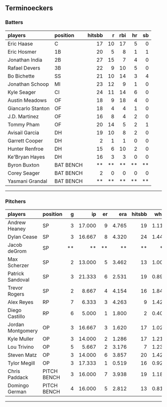 ## Terminoeckers

### Batters

 
|players           |position  | hitsbb|  r| rbi| hr| sb| 
|:-----------------|:---------|------:|--:|---:|--:|--:| 
|Eric Haase        |C         |     17| 10|  17|  5|  0| 
|Eric Hosmer       |1B        |     20|  5|   8|  1|  1| 
|Jonathan India    |2B        |     27| 15|   7|  4|  0| 
|Rafael Devers     |3B        |     22|  9|  10|  5|  0| 
|Bo Bichette       |SS        |     21| 10|  14|  3|  4| 
|Jonathan Schoop   |MI        |     23| 12|   9|  1|  0| 
|Kyle Seager       |CI        |     24| 11|  14|  6|  0| 
|Austin Meadows    |OF        |     18|  9|  18|  4|  0| 
|Giancarlo Stanton |OF        |     18|  4|   4|  1|  0| 
|J.D. Martinez     |OF        |     16|  8|   4|  2|  0| 
|Tommy Pham        |OF        |     20| 14|   5|  2|  1| 
|Avisail Garcia    |DH        |     19| 10|   8|  2|  0| 
|Garrett Cooper    |DH        |      2|  1|   1|  0|  0| 
|Hunter Renfroe    |DH        |     15|  6|  10|  2|  0| 
|Ke'Bryan Hayes    |DH        |     16|  3|   3|  0|  0| 
|Byron Buxton      |BAT BENCH |     **| **|  **| **| **| 
|Corey Seager      |BAT BENCH |      2|  0|   0|  0|  0| 
|Yasmani Grandal   |BAT BENCH |     **| **|  **| **| **| 


* * *

### Pitchers

 
|players           |position    |  g|     ip| er|   era| hitsbb|  whip| so|  w| sv| 
|:-----------------|:-----------|--:|------:|--:|-----:|------:|-----:|--:|--:|--:| 
|Andrew Heaney     |SP          |  3| 17.000|  9| 4.765|     19| 1.118| 19|  1|  0| 
|Dylan Cease       |SP          |  3| 16.667|  8| 4.320|     24| 1.440| 21|  0|  0| 
|Jacob deGrom      |SP          | **|     **| **|    **|     **|    **| **| **| **| 
|Max Scherzer      |SP          |  2| 13.000|  5| 3.462|     13| 1.000| 13|  1|  0| 
|Patrick Sandoval  |SP          |  3| 21.333|  6| 2.531|     19| 0.891| 28|  1|  0| 
|Trevor Rogers     |SP          |  2|  8.667|  4| 4.154|     16| 1.846|  7|  0|  0| 
|Alex Reyes        |RP          |  7|  6.333|  3| 4.263|      9| 1.421|  4|  0|  4| 
|Diego Castillo    |RP          |  6|  5.000|  1| 1.800|      2| 0.400|  6|  0|  1| 
|Jordan Montgomery |OP          |  3| 16.667|  3| 1.620|     17| 1.020| 15|  1|  0| 
|Kyle Muller       |OP          |  3| 14.000|  2| 1.286|     17| 1.214| 13|  1|  0| 
|Lou Trivino       |OP          |  5|  5.667|  2| 3.176|      7| 1.235|  4|  0|  3| 
|Steven Matz       |OP          |  3| 14.000|  6| 3.857|     20| 1.429|  9|  1|  0| 
|Tylor Megill      |OP          |  3| 17.333|  1| 0.519|     16| 0.923| 13|  1|  0| 
|Chris Paddack     |PITCH BENCH |  3| 16.000|  7| 3.938|     19| 1.188|  9|  3|  0| 
|Domingo German    |PITCH BENCH |  4| 16.000|  5| 2.812|     13| 0.812| 20|  0|  0| 


* * *


